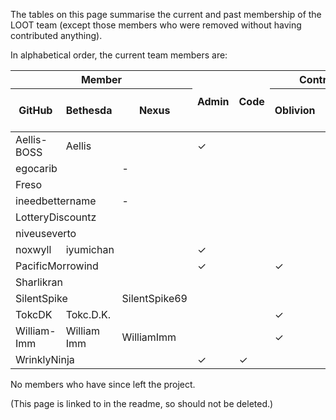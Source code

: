 The tables on this page summarise the current and past membership of the LOOT team (except those members who were removed without having contributed anything).

In alphabetical order, the current team members are:

<table>
    <thead>
        <tr><th colspan="3">Member<th rowspan="2">Admin<th rowspan="2">Code<th colspan="4">Contributes To Masterlist
        <tr><th>GitHub<th>Bethesda<th>Nexus<th>Oblivion<th>Skyrim<th>Fallout 3<th>Fallout: New Vegas
    <tbody class="teamTableBody">
        <tr><td>Aellis-BOSS<td colspan="2">Aellis<td>&#x2713;<td><td><td>&#x2713;<td><td>
        <tr><td colspan="2">egocarib<td>-<td><td><td><td>&#x2713;<td><td>
        <tr><td colspan="3">Freso<td><td><td><td>&#x2713;<td><td>
        <tr><td colspan="2">ineedbettername<td>-<td><td><td><td>&#x2713;<td><td>
        <tr><td colspan="3">LotteryDiscountz<td><td><td><td>&#x2713;<td><td>
        <tr><td colspan="3">niveuseverto<td><td><td><td><td><td>&#x2713;
        <tr><td>noxwyll<td colspan="2">iyumichan<td>&#x2713;<td><td><td><td><td>&#x2713;
        <tr><td colspan="3">PacificMorrowind<td>&#x2713;<td><td>&#x2713;<td><td><td>
        <tr><td colspan="3">Sharlikran<td><td><td><td>&#x2713;<td><td>
        <tr><td colspan="2">SilentSpike<td>SilentSpike69<td><td><td><td>&#x2713;<td><td>
        <tr><td>TokcDK<td colspan="2">Tokc.D.K.<td><td><td>&#x2713;<td>&#x2713;<td><td>
        <tr><td>William-Imm<td>William Imm<td>WilliamImm<td><td><td>&#x2713;<td>&#x2713;<td><td>
        <tr><td colspan="3">WrinklyNinja<td>&#x2713;<td>&#x2713;<td><td><td><td>
</table>

No members who have since left the project.

(This page is linked to in the readme, so should not be deleted.)